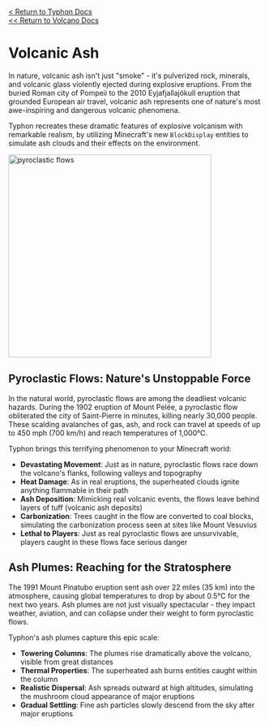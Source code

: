 [<  Return to Typhon Docs](/DOCS.md)  
[<< Return to Volcano Docs](./index.md)  

# Volcanic Ash

In nature, volcanic ash isn't just "smoke" - it's pulverized rock, minerals, and volcanic glass violently ejected during explosive eruptions. From the buried Roman city of Pompeii to the 2010 Eyjafjallajökull eruption that grounded European air travel, volcanic ash represents one of nature's most awe-inspiring and dangerous volcanic phenomena.

Typhon recreates these dramatic features of explosive volcanism with remarkable realism, by utilizing Minecraft's new `BlockDisplay` entities to simulate ash clouds and their effects on the environment.

<img alt="pyroclastic flows" src="https://github.com/user-attachments/assets/bed69bbf-0d8b-4830-858a-33b94d8e9af1" width="400" />

## Pyroclastic Flows: Nature's Unstoppable Force

In the natural world, pyroclastic flows are among the deadliest volcanic hazards. During the 1902 eruption of Mount Pelée, a pyroclastic flow obliterated the city of Saint-Pierre in minutes, killing nearly 30,000 people. These scalding avalanches of gas, ash, and rock can travel at speeds of up to 450 mph (700 km/h) and reach temperatures of 1,000°C.

Typhon brings this terrifying phenomenon to your Minecraft world:
- **Devastating Movement**: Just as in nature, pyroclastic flows race down the volcano's flanks, following valleys and topography
- **Heat Damage**: As in real eruptions, the superheated clouds ignite anything flammable in their path
- **Ash Deposition**: Mimicking real volcanic events, the flows leave behind layers of tuff (volcanic ash deposits)
- **Carbonization**: Trees caught in the flow are converted to coal blocks, simulating the carbonization process seen at sites like Mount Vesuvius
- **Lethal to Players**: Just as real pyroclastic flows are unsurvivable, players caught in these flows face serious danger


## Ash Plumes: Reaching for the Stratosphere

The 1991 Mount Pinatubo eruption sent ash over 22 miles (35 km) into the atmosphere, causing global temperatures to drop by about 0.5°C for the next two years. Ash plumes are not just visually spectacular - they impact weather, aviation, and can collapse under their weight to form pyroclastic flows.

Typhon's ash plumes capture this epic scale:

- **Towering Columns**: The plumes rise dramatically above the volcano, visible from great distances
- **Thermal Properties**: The superheated ash burns entities caught within the column
- **Realistic Dispersal**: Ash spreads outward at high altitudes, simulating the mushroom cloud appearance of major eruptions
- **Gradual Settling**: Fine ash particles slowly descend from the sky after major eruptions
